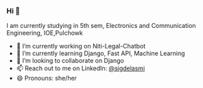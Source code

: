 ### Hi 👋
I am currently studying in 5th sem, Electronics and Communication Engineering, IOE,Pulchowk
- 🔭 I’m currently working on Niti-Legal-Chatbot
- 🌱 I’m currently learning Django, Fast API, Machine Learning
- 👯 I’m looking to collaborate on Django
- 📫 Reach out to me on LinkedIn: [@sigdelasmi](https://www.linkedin.com/in/asmita-sigdel-928788215/)
- 😄 Pronouns: she/her

